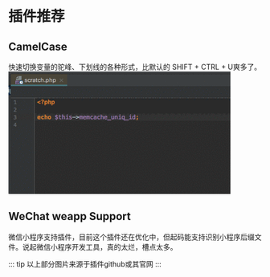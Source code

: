# 插件推荐

## CamelCase
快速切换变量的驼峰、下划线的各种形式，比默认的 SHIFT + CTRL + U爽多了。
![CamelCase](/WebStorm/CamelCase.gif)

## WeChat weapp Support
微信小程序支持插件，目前这个插件还在优化中，但起码能支持识别小程序后缀文件。说起微信小程序开发工具，真的太烂，槽点太多。

::: tip
以上部分图片来源于插件github或其官网
:::